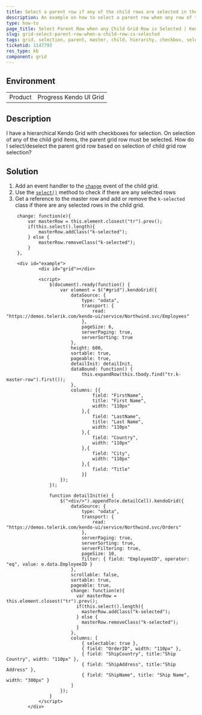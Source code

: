 ```yaml
---
title: Select a parent row if any of the child rows are selected in the Grid
description: An example on how to select a parent row when any row of the child is selected in the Grid.
type: how-to
page_title: Select Parent Row when any Child Grid Row is Selected | Kendo UI Grid
slug: grid-select-parent-row-when-a-child-row-is-selected
tags: grid, selection, parent, master, child, hierarchy, checkbox, select, row, any
ticketid: 1147793
res_type: kb
component: grid
---
```


## Environment

<table>
 <tr>
  <td>Product</td>
  <td>Progress Kendo UI Grid</td>
 </tr>
</table>


## Description

I have a hierarchical Kendo Grid with checkboxes for selection. On selection of any of the child grid items, the parent grid row must be selected. How do I select/deselect the parent grid row based on selection of child grid row selection?

## Solution

1. Add an event handler to the [`change`](/api/javascript/ui/grid/events/change) event of the child grid.
1. Use the [`select()`](/api/javascript/ui/grid/methods/select) method to check if there are any selected rows
1. Get a reference to the master row and add or remove the `k-selected` class if there are any selected rows in the child grid.

```
    change: function(e){
        var masterRow = this.element.closest("tr").prev();
        if(this.select().length){
            masterRow.addClass("k-selected");
        } else {
            masterRow.removeClass("k-selected");
        }
    },
```


```dojo
    <div id="example">
            <div id="grid"></div>

            <script>
                $(document).ready(function() {
                    var element = $("#grid").kendoGrid({
                        dataSource: {
                            type: "odata",
                            transport: {
                                read: "https://demos.telerik.com/kendo-ui/service/Northwind.svc/Employees"
                            },
                            pageSize: 6,
                            serverPaging: true,
                            serverSorting: true
                        },
                        height: 600,
                        sortable: true,
                        pageable: true,
                        detailInit: detailInit,
                        dataBound: function() {
                            this.expandRow(this.tbody.find("tr.k-master-row").first());
                        },
                        columns: [{
                                field: "FirstName",
                                title: "First Name",
                                width: "110px"
                            },{
                                field: "LastName",
                                title: "Last Name",
                                width: "110px"
                            },{
                                field: "Country",
                                width: "110px"
                            },{
                                field: "City",
                                width: "110px"
                            },{
                                field: "Title"
                            }]
                    });
                });

                function detailInit(e) {                  
                    $("<div/>").appendTo(e.detailCell).kendoGrid({
                        dataSource: {
                            type: "odata",
                            transport: {
                                read: "https://demos.telerik.com/kendo-ui/service/Northwind.svc/Orders"
                            },
                            serverPaging: true,
                            serverSorting: true,
                            serverFiltering: true,
                            pageSize: 10,
                            filter: { field: "EmployeeID", operator: "eq", value: e.data.EmployeeID }
                        },
                        scrollable: false,
                        sortable: true,
                        pageable: true,
                      	change: function(e){
                          var masterRow = this.element.closest("tr").prev();
                          if(this.select().length){
                            masterRow.addClass("k-selected");
                          } else {
                            masterRow.removeClass("k-selected");
                          }
                        },
                        columns: [
                            { selectable: true },
                            { field: "OrderID", width: "110px" },
                            { field: "ShipCountry", title:"Ship Country", width: "110px" },
                            { field: "ShipAddress", title:"Ship Address" },
                            { field: "ShipName", title: "Ship Name", width: "300px" }
                        ]
                    });
                }
            </script>
        </div>
```
